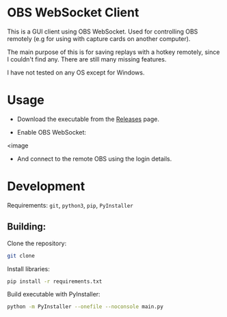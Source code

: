 
# OBS WebSocket Client

This is a GUI client using OBS WebSocket. Used for controlling OBS remotely (e.g for using with capture cards on another computer).

The main purpose of this is for saving replays with a hotkey remotely, since I couldn't find any. There are still many missing features.

I have not tested on any OS except for Windows.

# Usage

- Download the executable from the [Releases](https://github.com/dng-nguyn/obs-ws-client/releases) page.

- Enable OBS WebSocket:

<image

- And connect to the remote OBS using the login details.

# Development

Requirements: `git`, `python3`,  `pip`, `PyInstaller`

## Building:

Clone the repository: 
```sh
git clone 
```

Install libraries: 
```sh
pip install -r requirements.txt
```

Build executable with PyInstaller:
```sh
python -m PyInstaller --onefile --noconsole main.py
```
